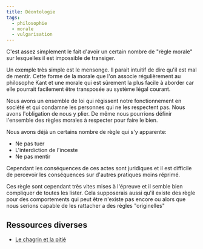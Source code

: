 ```yaml
---
title: Déontologie
tags:
  - philosophie
  - morale
  - vulgarisation
---
```


C'est assez simplement le fait d'avoir un certain nombre de "règle morale" sur lesquelles il est impossible de transiger.

Un exemple très simple est le mensonge. Il parait intuitif de dire qu'il est mal de mentir. Cette forme de la morale que l'on associe régulièrement au philosophe Kant et une morale qui est sûrement la plus facile à aborder car elle pourrait facilement être transposée au système légal courant.

Nous avons un ensemble de loi qui régissent notre fonctionnement en société et qui condamne les personnes qui ne les respectent pas. Nous avons l'obligation de nous y plier. De même nous pourrions définir l'ensemble des règles morales à respecter pour faire le bien.

Nous avons déjà un certains nombre de règle qui s'y apparente:

- Ne pas tuer
- L'interdiction de l'inceste
- Ne pas mentir

Cependant les conséquences de ces actes sont juridiques et il est difficile de percevoir les conséquences sur d'autres pratiques moins réprimé.

Ces règle sont cependant très vites mises à l'épreuve et il semble bien compliquer de toutes les lister. Cela supposerais aussi qu'il existe des règle pour des comportements qui peut être n'existe pas encore ou alors que nous serions capable de les rattacher a des règles "originelles"

## Ressources diverses

- [Le chagrin et la pitié](https://fr.wikipedia.org/wiki/Le_Chagrin_et_la_Piti%C3%A9)
